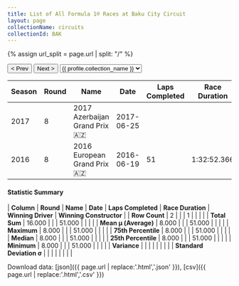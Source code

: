 ```yaml
---
title: List of All Formula 1® Races at Baku City Circuit
layout: page
collectionName: circuits
collectionId: BAK
---
```


{% assign url_split = page.url | split: "/" %}
<div id="collection-navigation">
<button onclick="selector.options[selector.selectedIndex-1].value && (window.location = selector.options[selector.selectedIndex-1].value);">&lt; Prev</button>
<button onclick="selector.options[selector.selectedIndex+1].value && (window.location = selector.options[selector.selectedIndex+1].value);">Next &gt;</button>
<select id="selector" onchange="this.options[this.selectedIndex].value && (window.location = this.options[this.selectedIndex].value);">
  {% for collectionId in site.data[page.collectionName].refs %}
    {% if collectionId == page.collectionId %}
      {% assign selected = "selected" %}
    {% else %}
      {% assign selected = "" %}
    {% endif %}
    {% assign profile = site.data[page.collectionName][collectionId].profile %}
    <option value="/f1/{{ page.collectionName }}/{{ collectionId }}/{{ url_split[4] }}" {{ selected }}>{{ profile.collection_name }}</option>
  {% endfor %}
</select>
</div>

| Season | Round | Name | Date | Laps Completed | Race Duration | Winning Driver | Winning Constructor |
|--|--|--|--|--|--|--|--|
| 2017 | 8 | 2017 Azerbaijan Grand Prix 🇦🇿 | 2017-06-25 |   |   |   |   |
| 2016 | 8 | 2016 European Grand Prix 🇦🇿 | 2016-06-19 | 51 | 1:32:52.366 | Nico Rosberg 🇩🇪 | Mercedes 🇩🇪 |

#### Statistic Summary

| **Column** | **Round** | **Name** | **Date** | **Laps Completed** | **Race Duration** | **Winning Driver** | **Winning Constructor** |
| **Row Count** | 2 |  |  | 1 |  |  |  |
| **Total Sum** | 16.000 |  |  | 51.000 |  |  |  |
| **Mean μ (Average)** | 8.000 |  |  | 51.000 |  |  |  |
| **Maximum** | 8.000 |  |  | 51.000 |  |  |  |
| **75th Percentile** | 8.000 |  |  | 51.000 |  |  |  |
| **Median** | 8.000 |  |  | 51.000 |  |  |  |
| **25th Percentile** | 8.000 |  |  | 51.000 |  |  |  |
| **Minimum** | 8.000 |  |  | 51.000 |  |  |  |
| **Variance** |  |  |  |  |  |  |  |
| **Standard Deviation σ** |  |  |  |  |  |  |  |

Download data: [json]({{ page.url | replace:'.html','.json' }}), [csv]({{ page.url | replace:'.html','.csv' }})
